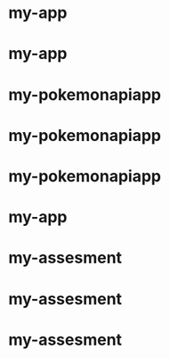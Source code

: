 # my-app
# my-app
# my-pokemonapiapp
# my-pokemonapiapp
# my-pokemonapiapp
# my-app
# my-assesment
# my-assesment
# my-assesment
